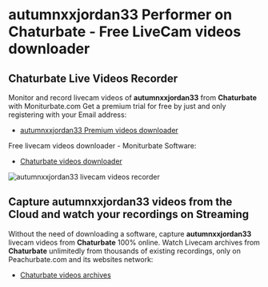 # autumnxxjordan33 Performer on Chaturbate - Free LiveCam videos downloader

## Chaturbate Live Videos Recorder

Monitor and record livecam videos of **autumnxxjordan33** from **Chaturbate** with Moniturbate.com
Get a premium trial for free by just and only registering with your Email address:
* [autumnxxjordan33 Premium videos downloader](https://moniturbate.com/request-demo-licence-key.html)

Free livecam videos downloader - Moniturbate Software:
* [Chaturbate videos downloader](https://moniturbate.com/moniturbate-download-software.html)

![autumnxxjordan33 livecam videos recorder](https://peachurnet.com/templates/moniturbate-software.png)


## Capture autumnxxjordan33 videos from the Cloud and watch your recordings on Streaming

Without the need of downloading a software, capture **autumnxxjordan33** livecam videos from **Chaturbate** 100% online.
Watch Livecam archives from **Chaturbate** unlimitedly from thousands of existing recordings, only on Peachurbate.com and its websites network:
* [Chaturbate videos archives](https://peachurnet.com/)